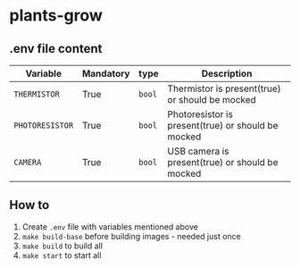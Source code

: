 # plants-grow

## .env file content

| Variable           | Mandatory |  type  |                      Description                        |
|--------------------|-----------|--------|---------------------------------------------------------|
| `THERMISTOR`       |   True    | `bool` | Thermistor is present(true) or should be mocked         |
| `PHOTORESISTOR`    |   True    | `bool` | Photoresistor is present(true) or should be mocked      |
| `CAMERA`           |   True    | `bool` | USB camera is present(true) or should be mocked         |

## How to
1. Create `.env` file with variables mentioned above
1. `make build-base` before building images - needed just once
1. `make build` to build all
1. `make start` to start all
